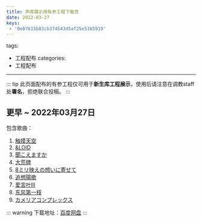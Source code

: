 ```yaml
---
title: 声库展示用有参工程下载页
date: 2022-03-27
keys:
 - '0e07615b83cb374543d5af25e53b5919'
---
```

tags:
 - 工程配布
categories:
 -  工程配布
---

::: tip
此页面配布的有参工程仅可用于**新生库工程展示**，使用后请注意在调教staff处**署名**，拒绝联合投稿。
:::

更早 ~ 2022年03月27日
----
包含歌曲：

1. [触摸天空](https://www.bilibili.com/video/BV1Bb411u7F1)
2. [&LOID](https://www.bilibili.com/video/BV1jt411z7VD)
3. [聞こえますか](https://www.bilibili.com/video/BV14W41187jy)
4. [大荒碑](https://www.bilibili.com/video/BV1px41147nJ)
5. [8ミリ映えの想いに寄せて](https://www.bilibili.com/video/BV1Kb411w7Bq)
6. [追想陽歌](https://www.bilibili.com/video/BV11t411e786)
7. [爱言叶Ⅲ](https://www.bilibili.com/video/BV1VW41127aW)
8. [东风第一枝](https://www.bilibili.com/video/BV1fp411Z7ag)
9. [カメリアコンプレックス](https://www.bilibili.com/video/BV1Ez4y1S78k)

::: warning
下载地址：[百度网盘](https://pan.baidu.com/s/1qvtg_I_zMhFruXM9W6pOkQ?pwd=tcps)
:::